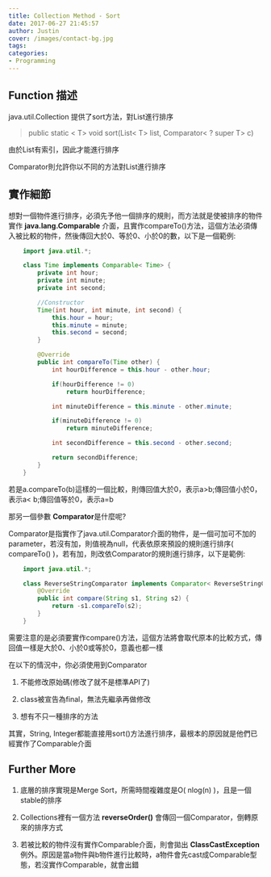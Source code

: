 ```yaml
---
title: Collection Method - Sort
date: 2017-06-27 21:45:57
author: Justin
cover: /images/contact-bg.jpg
tags:
categories: 
- Programming
---
```


## Function 描述

java.util.Collection 提供了sort方法，對List進行排序

> public static &lt; T&gt; void sort(List&lt; T&gt; list, Comparator&lt; ? super T&gt; c)  

由於List有索引，因此才能進行排序

Comparator則允許你以不同的方法對List進行排序

## 實作細節

想對一個物件進行排序，必須先予他一個排序的規則，而方法就是使被排序的物件實作  **java.lang.Comparable** 介面，且實作compareTo()方法，這個方法必須傳入被比較的物件，然後傳回大於0、等於0、小於0的數，以下是一個範例:
```Java
	import java.util.*;

	class Time implements Comparable< Time> {
		private int hour;
		private int minute;
		private int second;

		//Constructor
		Time(int hour, int minute, int second) {
			this.hour = hour;
			this.minute = minute;
			this.second = second;
		}

		@Override
		public int compareTo(Time other) {
			int hourDifference = this.hour - other.hour;

			if(hourDifference != 0)
				return hourDifference;

			int minuteDifference = this.minute - other.minute;

			if(minuteDifference != 0)
				return minuteDifference;

			int secondDifference = this.second - other.second;

			return secondDifference;			
		}
	}
```

若是a.compareTo(b)這樣的一個比較，則傳回值大於0，表示a>b;傳回值小於0，表示a&lt; b;傳回值等於0，表示a=b


那另一個參數 **Comparator**是什麼呢?

Comparator是指實作了java.util.Comparator介面的物件，是一個可加可不加的parameter，若沒有加，則值視為null，代表依原來預設的規則進行排序( compareTo() )，若有加，則改依Comparator的規則進行排序，以下是範例:
```Java
	import java.util.*;

	class ReverseStringComparator implements Comparator< ReverseStringComparator> {
		@Override
		public int compare(String s1, String s2) {
			return -s1.compareTo(s2);
		}
	}
```
需要注意的是必須要實作compare()方法，這個方法將會取代原本的比較方式，傳回值一樣是大於0、小於0或等於0，意義也都一樣

在以下的情況中，你必須使用到Comparator

1.  不能修改原始碼(修改了就不是標準API了)

2.  class被宣告為final，無法先繼承再做修改

3.  想有不只一種排序的方法


其實，String, Integer都能直接用sort()方法進行排序，最根本的原因就是他們已經實作了Comparable介面

## Further More

1.  底層的排序實現是Merge Sort，所需時間複雜度是O( nlog(n) )，且是一個stable的排序

2.  Collections裡有一個方法 **reverseOrder()** 會傳回一個Comparator，倒轉原來的排序方式

3.  若被比較的物件沒有實作Comparable介面，則會拋出 **ClassCastException** 例外。原因是當a物件與b物件進行比較時，a物件會先cast成Comparable型態，若沒實作Comparable，就會出錯